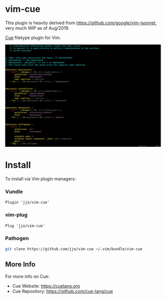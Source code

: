 # vim-cue

This plugin is heavily derived from https://github.com/google/vim-jsonnet,
very much WIP as of Aug/2019.

[Cue][cue] filetype plugin for Vim.

[cue]: https://github.com/cuelang

![A screenshot of Cue syntax highlighting](https://raw.githubusercontent.com/jjo/vim-cue/master/cue-screenshot.png)

# Install

To install via Vim plugin managers:

### Vundle

```viml
Plugin 'jjo/vim-cue'
```

### vim-plug

```viml
Plug 'jjo/vim-cue'
```

### Pathogen

```sh
git clone https://github.com/jjo/vim-cue ~/.vim/bundle/vim-cue
```

## More Info

For more info on Cue:
* Cue Website: https://cuelang.org
* Cue Repository: https://github.com/cue-lang/cue
